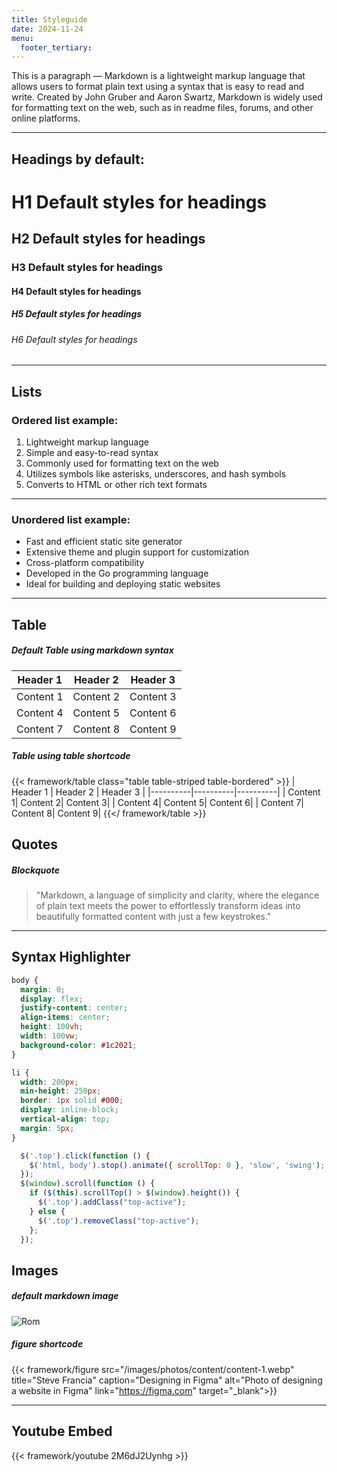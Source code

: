 ```yaml
---
title: Styleguide
date: 2024-11-24
menu:
  footer_tertiary:
---
```


This is a paragraph — Markdown is a lightweight markup language that allows users to format plain text using a syntax that is easy to read and write. Created by John Gruber and Aaron Swartz, Markdown is widely used for formatting text on the web, such as in readme files, forums, and other online platforms. 

***

## Headings by default:

# H1 Default styles for headings
## H2 Default styles for headings
### H3 Default styles for headings
#### H4 Default styles for headings
##### H5 Default styles for headings
###### H6 Default styles for headings

***

## Lists

### Ordered list example:

1. Lightweight markup language
2. Simple and easy-to-read syntax
3. Commonly used for formatting text on the web
4. Utilizes symbols like asterisks, underscores, and hash symbols
5. Converts to HTML or other rich text formats

***

### Unordered list example:

* Fast and efficient static site generator
* Extensive theme and plugin support for customization
* Cross-platform compatibility
* Developed in the Go programming language
* Ideal for building and deploying static websites

***

## Table

##### Default Table using markdown syntax

| Header 1 | Header 2 | Header 3 |
|----------|----------|----------|
| Content 1| Content 2| Content 3|
| Content 4| Content 5| Content 6|
| Content 7| Content 8| Content 9|

##### Table using table shortcode

{{< framework/table class="table table-striped table-bordered" >}}
| Header 1 | Header 2 | Header 3 |
|----------|----------|----------|
| Content 1| Content 2| Content 3|
| Content 4| Content 5| Content 6|
| Content 7| Content 8| Content 9|
{{</ framework/table >}}

## Quotes

##### Blockquote

> "Markdown, a language of simplicity and clarity, where the elegance of plain text meets the power to effortlessly transform ideas into beautifully formatted content with just a few keystrokes."

***

## Syntax Highlighter

```css
body {
  margin: 0;
  display: flex;
  justify-content: center;
  align-items: center;
  height: 100vh;
  width: 100vw;
  background-color: #1c2021;
}

li {
  width: 200px;
  min-height: 250px;
  border: 1px solid #000;
  display: inline-block;
  vertical-align: top;
  margin: 5px;
}
```

```js
  $('.top').click(function () {
    $('html, body').stop().animate({ scrollTop: 0 }, 'slow', 'swing');
  });
  $(window).scroll(function () {
    if ($(this).scrollTop() > $(window).height()) {
      $('.top').addClass("top-active");
    } else {
      $('.top').removeClass("top-active");
    };
  });
```

## Images

##### default markdown image

![Rom](/images/photos/content/content-4.webp)

##### figure shortcode

{{< framework/figure src="/images/photos/content/content-1.webp" title="Steve Francia"  caption="Designing in Figma" alt="Photo of designing a website in Figma" link="https://figma.com" target="_blank">}}

***

## Youtube Embed

{{< framework/youtube 2M6dJ2Uynhg >}}
